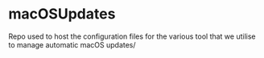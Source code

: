 # macOSUpdates
Repo used to host the configuration files for the various tool that we utilise to manage automatic macOS updates/
